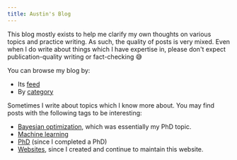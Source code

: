 ```yaml
---
title: Austin's Blog
---
```


This blog mostly exists to help me clarify my own thoughts on various topics and practice writing.
As such, the quality of posts is very mixed.
Even when I do write about things which I have expertise in,
please don't expect publication-quality writing or fact-checking 😅

You can browse my blog by:

<!-- NOTE: manually specifying .html extension because the link was broken online -->
- Its [feed](/blog/index/index.html)
- By [category](/categories/)

Sometimes I write about topics which I know more about. You may find posts with the following tags to be interesting:

- [Bayesian optimization](/categories/bayesian-optimization/), which was essentially my PhD topic.
- [Machine learning](/categories/machine-learning/)
- [PhD](/categories/phd/) (since I completed a PhD)
- [Websites](/categories/website/), since I created and continue to maintain this website.
